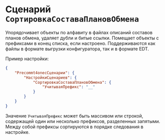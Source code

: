 # Сценарий `СортировкаСоставаПлановОбмена`

Упорядочивает объекты по алфавиту в файлах описаний составов планов обмена, удаляет дубли и битые ссылки. Помещает объекты с префиксами в конец списка, если настроено. Поддерживаются как файлы в формате выгрузки конфигуратора, так и в формате EDT.

Пример настройки:

```JSON
{
    "Precommt4onecСценарии": {
        "НастройкиСценариев": {
            "СортировкаСоставаПлановОбмена": {
                "УчитываяПрефикс": "__"
            }
        }
    }
}
```

Значение `УчитываяПрефикс` может быть массивом или строкой, содержащей один или несколько префиксов, разделенных запятыми. Между собой префиксы сортируются в порядке следования в настройке.
